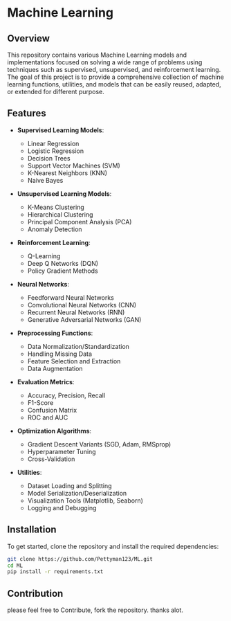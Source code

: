 # Machine Learning

## Overview
This repository contains various Machine Learning models and implementations focused on solving a wide range of problems using techniques such as supervised, unsupervised, and reinforcement learning. The goal of this project is to provide a comprehensive collection of machine learning functions, utilities, and models that can be easily reused, adapted, or extended for different purpose.

## Features
- **Supervised Learning Models**: 
  - Linear Regression
  - Logistic Regression
  - Decision Trees
  - Support Vector Machines (SVM)
  - K-Nearest Neighbors (KNN)
  - Naive Bayes

- **Unsupervised Learning Models**: 
  - K-Means Clustering
  - Hierarchical Clustering
  - Principal Component Analysis (PCA)
  - Anomaly Detection

- **Reinforcement Learning**:
  - Q-Learning
  - Deep Q Networks (DQN)
  - Policy Gradient Methods

- **Neural Networks**:
  - Feedforward Neural Networks
  - Convolutional Neural Networks (CNN)
  - Recurrent Neural Networks (RNN)
  - Generative Adversarial Networks (GAN)

- **Preprocessing Functions**:
  - Data Normalization/Standardization
  - Handling Missing Data
  - Feature Selection and Extraction
  - Data Augmentation

- **Evaluation Metrics**:
  - Accuracy, Precision, Recall
  - F1-Score
  - Confusion Matrix
  - ROC and AUC

- **Optimization Algorithms**:
  - Gradient Descent Variants (SGD, Adam, RMSprop)
  - Hyperparameter Tuning
  - Cross-Validation

- **Utilities**:
  - Dataset Loading and Splitting
  - Model Serialization/Deserialization
  - Visualization Tools (Matplotlib, Seaborn)
  - Logging and Debugging

## Installation
To get started, clone the repository and install the required dependencies:
```bash
git clone https://github.com/Pettyman123/ML.git
cd ML
pip install -r requirements.txt
```
## Contribution
please feel free to Contribute, fork the repository. thanks alot.

